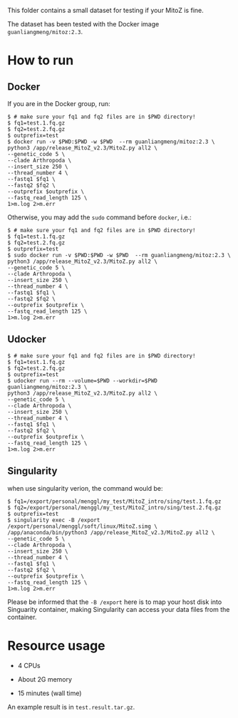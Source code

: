 This folder contains a small dataset for testing if your MitoZ is fine.

The dataset has been tested with the Docker image `guanliangmeng/mitoz:2.3`.

# How to run

## Docker
If you are in the Docker group, run:

    $ # make sure your fq1 and fq2 files are in $PWD directory!
    $ fq1=test.1.fq.gz
    $ fq2=test.2.fq.gz
    $ outprefix=test
    $ docker run -v $PWD:$PWD -w $PWD  --rm guanliangmeng/mitoz:2.3 \
    python3 /app/release_MitoZ_v2.3/MitoZ.py all2 \
    --genetic_code 5 \
    --clade Arthropoda \
    --insert_size 250 \
    --thread_number 4 \
    --fastq1 $fq1 \
    --fastq2 $fq2 \
    --outprefix $outprefix \
    --fastq_read_length 125 \
    1>m.log 2>m.err


Otherwise, you may add the `sudo` command before `docker`, i.e.:

    $ # make sure your fq1 and fq2 files are in $PWD directory!
    $ fq1=test.1.fq.gz
    $ fq2=test.2.fq.gz
    $ outprefix=test
    $ sudo docker run -v $PWD:$PWD -w $PWD  --rm guanliangmeng/mitoz:2.3 \
    python3 /app/release_MitoZ_v2.3/MitoZ.py all2 \
    --genetic_code 5 \
    --clade Arthropoda \
    --insert_size 250 \
    --thread_number 4 \
    --fastq1 $fq1 \
    --fastq2 $fq2 \
    --outprefix $outprefix \
    --fastq_read_length 125 \
    1>m.log 2>m.err

## Udocker

    $ # make sure your fq1 and fq2 files are in $PWD directory!
    $ fq1=test.1.fq.gz
    $ fq2=test.2.fq.gz
    $ outprefix=test
    $ udocker run --rm --volume=$PWD --workdir=$PWD guanliangmeng/mitoz:2.3 \
    python3 /app/release_MitoZ_v2.3/MitoZ.py all2 \
    --genetic_code 5 \
    --clade Arthropoda \
    --insert_size 250 \
    --thread_number 4 \
    --fastq1 $fq1 \
    --fastq2 $fq2 \
    --outprefix $outprefix \
    --fastq_read_length 125 \
    1>m.log 2>m.err

## Singularity

when use singularity verion, the command would be:

    $ fq1=/export/personal/menggl/my_test/MitoZ_intro/sing/test.1.fq.gz
    $ fq2=/export/personal/menggl/my_test/MitoZ_intro/sing/test.2.fq.gz
    $ outprefix=test
    $ singularity exec -B /export /export/personal/menggl/soft/linux/MitoZ.simg \
    /app/anaconda/bin/python3 /app/release_MitoZ_v2.3/MitoZ.py all2 \
    --genetic_code 5 \
    --clade Arthropoda \
    --insert_size 250 \
    --thread_number 4 \
    --fastq1 $fq1 \
    --fastq2 $fq2 \
    --outprefix $outprefix \
    --fastq_read_length 125 \
    1>m.log 2>m.err

Please be informed that the `-B /export` here is to map your host disk into Singuarity container, making Singularity can access your data files from the container.

# Resource usage

* 4 CPUs

* About 2G memory

* 15 minutes (wall time)


An example result is in `test.result.tar.gz`.

